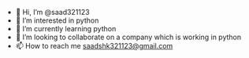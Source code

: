 - 👋 Hi, I’m @saad321123
- 👀 I’m interested in python
- 🌱 I’m currently learning python
- 💞️ I’m looking to collaborate on a company which is working in python
- 📫 How to reach me saadshk321123@gmail.com

<!---
saad321123/saad321123 is a ✨ special ✨ repository because its `README.md` (this file) appears on your GitHub profile.
You can click the Preview link to take a look at your changes.
--->

